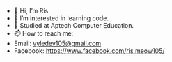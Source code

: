 - 👋 Hi, I’m Ris.
- 👀 I’m interested in learning code.
- 🌱 Studied at Aptech Computer Education.
- 📫 How to reach me:
- Email: vyledev105@gmail.com
- Facebook: https://www.facebook.com/ris.meow105/

<!---
riscute/riscute is a ✨ special ✨ repository because its `README.md` (this file) appears on your GitHub profile.
You can click the Preview link to take a look at your changes.
--->
